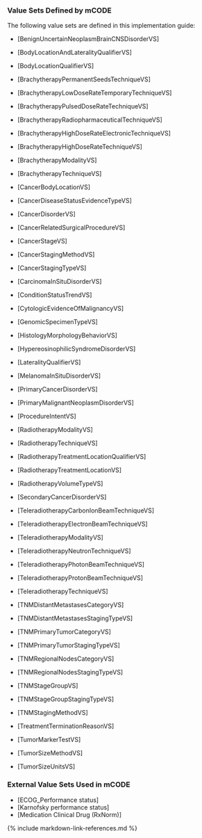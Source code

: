 ### Value Sets Defined by mCODE

The following value sets are defined in this implementation guide:

* [BenignUncertainNeoplasmBrainCNSDisorderVS]
* [BodyLocationAndLateralityQualifierVS]
* [BodyLocationQualifierVS]
* [BrachytherapyPermanentSeedsTechniqueVS]
* [BrachytherapyLowDoseRateTemporaryTechniqueVS]
* [BrachytherapyPulsedDoseRateTechniqueVS]
* [BrachytherapyRadiopharmaceuticalTechniqueVS]
* [BrachytherapyHighDoseRateElectronicTechniqueVS]
* [BrachytherapyHighDoseRateTechniqueVS]
* [BrachytherapyModalityVS]
* [BrachytherapyTechniqueVS]

* [CancerBodyLocationVS]
* [CancerDiseaseStatusEvidenceTypeVS]
* [CancerDisorderVS]
* [CancerRelatedSurgicalProcedureVS]

* [CancerStageVS]
* [CancerStagingMethodVS]
* [CancerStagingTypeVS]

* [CarcinomaInSituDisorderVS]
* [ConditionStatusTrendVS]
* [CytologicEvidenceOfMalignancyVS]
* [GenomicSpecimenTypeVS]
* [HistologyMorphologyBehaviorVS]
* [HypereosinophilicSyndromeDisorderVS]
* [LateralityQualifierVS]
* [MelanomaInSituDisorderVS]

* [PrimaryCancerDisorderVS]
* [PrimaryMalignantNeoplasmDisorderVS]
* [ProcedureIntentVS]
* [RadiotherapyModalityVS]
* [RadiotherapyTechniqueVS]
* [RadiotherapyTreatmentLocationQualifierVS]
* [RadiotherapyTreatmentLocationVS]
* [RadiotherapyVolumeTypeVS]
* [SecondaryCancerDisorderVS]

* [TeleradiotherapyCarbonIonBeamTechniqueVS]
* [TeleradiotherapyElectronBeamTechniqueVS]
* [TeleradiotherapyModalityVS]
* [TeleradiotherapyNeutronTechniqueVS]
* [TeleradiotherapyPhotonBeamTechniqueVS]
* [TeleradiotherapyProtonBeamTechniqueVS]
* [TeleradiotherapyTechniqueVS]

* [TNMDistantMetastasesCategoryVS]
* [TNMDistantMetastasesStagingTypeVS]
* [TNMPrimaryTumorCategoryVS]
* [TNMPrimaryTumorStagingTypeVS]
* [TNMRegionalNodesCategoryVS]
* [TNMRegionalNodesStagingTypeVS]
* [TNMStageGroupVS]
* [TNMStageGroupStagingTypeVS]
* [TNMStagingMethodVS]

* [TreatmentTerminationReasonVS]
* [TumorMarkerTestVS]
* [TumorSizeMethodVS]
* [TumorSizeUnitsVS]

### External Value Sets Used in mCODE

* [ECOG_Performance status]
* [Karnofsky performance status]
* [Medication Clinical Drug (RxNorm)]

{% include markdown-link-references.md %}
